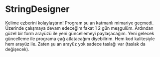 # StringDesigner
Kelime ezberini kolaylaştırın!
Program şu an katmanlı mimariye geçmedi. Üzerinde çalışmaya devam edeceğim fakat 1 2 gün meşgulüm. Ardından güzel bir form arayüzü ile yeni güncellemeyi paylaşacağım.
Yeni gelecek güncelleme ile programa çağ atlatacağım diyebilirim. Hem kod kalitesiyle hem arayüz ile. Zaten şu an arayüz yok sadece taslağı var (taslak da değişecek).
